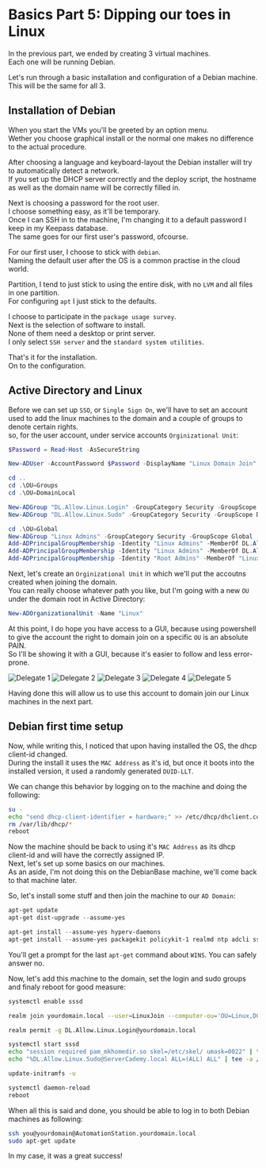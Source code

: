 # Basics Part 5: Dipping our toes in Linux

In the previous part, we ended by creating 3 virtual machines.  
Each one will be running Debian.  

Let's run through a basic installation and configuration of a Debian machine.  
This will be the same for all 3.  

## Installation of Debian

When you start the VMs you'll be greeted by an option menu.  
Wether you choose graphical install or the normal one makes no difference to the actual procedure.  

After choosing a language and keyboard-layout the Debian installer will try to automatically detect a network.  
If you set up the DHCP server correctly and the deploy script, the hostname as well as the domain name will be correctly filled in.  

Next is choosing a password for the root user.  
I choose something easy, as it'll be temporary.  
Once I can SSH in to the machine, I'm changing it to a default password I keep in my Keepass database.  
The same goes for our first user's password, ofcourse.  

For our first user, I choose to stick with `debian`.  
Naming the default user after the OS is a common practise in the cloud world.  

Partition, I tend to just stick to using the entire disk, with no `LVM` and all files in one partition.  
For configuring `apt` I just stick to the defaults.  

I choose to participate in the `package usage survey`.  
Next is the selection of software to install.  
None of them need a desktop or print server.  
I only select `SSH server` and the `standard system utilities`.  

That's it for the installation.  
On to the configuration.  

## Active Directory and Linux

Before we can set up `SSO`, or `Single Sign On`, we'll have to set an account used to add the linux machines to the domain and a couple of groups to denote certain rights.  
so, for the user account, under service accounts `Orginizational Unit`:  

```Powershell
$Password = Read-Host -AsSecureString

New-ADUser -AccountPassword $Password -DisplayName "Linux Domain Join" -Enabled $True -Name "LinuxJoin" -PasswordNeverExpires $True -SamAccountName "LinuxJoin" -CannotChangePassword $True -Description "Used to join Linux machines to the domain"

cd ..
cd .\OU=Groups
cd .\OU=DomainLocal

New-ADGroup "DL.Allow.Linux.Login" -GroupCategory Security -GroupScope DomainLocal
New-ADGroup "DL.Allow.Linux.Sudo" -GroupCategory Security -GroupScope DomainLocal

cd .\OU=Global
New-ADGroup "Linux Admins" -GroupCategory Security -GroupScope Global
Add-ADPrincipalGroupMembership -Identity "Linux Admins" -MemberOf DL.Allow.Linux.Login
Add-ADPrincipalGroupMembership -Identity "Linux Admins" -MemberOf DL.Allow.Linux.Sudo
Add-ADPrincipalGroupMembership -Identity "Root Admins" -MemberOf "Linux Admins"
```

Next, let's create an `Orginizational Unit` in which we'll put the accoutns created when joining the domain.  
You can really choose whatever path you like, but I'm going with a new `OU` under the domain root in Active Directory:  

```Powershell
New-ADOrganizationalUnit -Name "Linux"
```

At this point, I do hope you have access to a GUI, because using powershell to give the account the right to domain join on a specific `OU` is an absolute PAIN.  
So I'll be showing it with a GUI, because it's easier to follow and less error-prone.  

![Delegate 1](/images/part_5/delegate_1.png)
![Delegate 2](/images/part_5/delegate_2.png)
![Delegate 3](/images/part_5/delegate_3.png)
![Delegate 4](/images/part_5/delegate_4.png)
![Delegate 5](/images/part_5/delegate_5.png)

Having done this will allow us to use this account to domain join our Linux machines in the next part.  

## Debian first time setup

Now, while writing this, I noticed that upon having installed the OS, the dhcp client-id changed.  
During the install it uses the `MAC Address` as it's id, but once it boots into the installed version, it used a randomly generated `DUID-LLT`.

We can change this behavior by logging on to the machine and doing the following:  

```Bash
su -
echo "send dhcp-client-identifier = hardware;" >> /etc/dhcp/dhclient.conf
rm /var/lib/dhcp/*
reboot
```

Now the machine should be back to using it's `MAC Address` as its dhcp client-id and will have the correctly assigned IP.  
Next, let's set up some basics on our machines.  
As an aside, I'm not doing this on the DebianBase machine, we'll come back to that machine later.  

So, let's install some stuff and then join the machine to our `AD Domain`:  

```Powershell
apt-get update
apt-get dist-upgrade --assume-yes

apt-get install --assume-yes hyperv-daemons
apt-get install --assume-yes packagekit policykit-1 realmd ntp adcli sssd samba-common-bin sssd-tools sudo
```

You'll get a prompt for the last `apt-get` command about `WINS`. You can safely answer no.  

Now, let's add this machine to the domain, set the login and sudo groups and finaly reboot for good measure:  

```bash
systemctl enable sssd

realm join yourdomain.local --user=LinuxJoin --computer-ou='OU=Linux,DC=yourdomain,DC=local'

realm permit -g DL.Allow.Linux.Login@yourdomain.local

systemctl start sssd
echo "session required pam_mkhomedir.so skel=/etc/skel/ umask=0022" | tee -a /etc/pam.d/common-session
echo "%DL.Allow.Linux.Sudo@ServerCademy.local ALL=(ALL) ALL" | tee -a /etc/sudoers.d/ad_admins

update-initramfs -u

systemctl daemon-reload
reboot
```

When all this is said and done, you should be able to log in to both Debian machines as following:

```bash
ssh you@yourdomain@AutomationStation.yourdomain.local
sudo apt-get update
```

In my case, it was a great success!  
